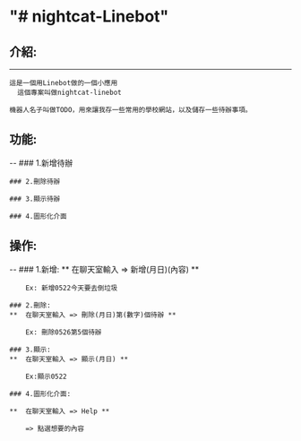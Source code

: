"# nightcat-Linebot" 
====
## 介紹:
---

    這是一個用Linebot做的一個小應用
	  這個專案叫做nightcat-linebot

    機器人名子叫做TODO，用來讓我存一些常用的學校網站，以及儲存一些待辦事項。

## 功能:
--
	### 1.新增待辦

	### 2.刪除待辦

	### 3.顯示待辦

	### 4.圖形化介面

## 操作:
--
	### 1.新增:
	**	在聊天室輸入 => 新增(月日)(內容) **

		Ex: 新增0522今天要去倒垃圾
	
	### 2.刪除:
	**	在聊天室輸入 => 刪除(月日)第(數字)個待辦 **

		Ex: 刪除0526第5個待辦

	### 3.顯示:
	**	在聊天室輸入 => 顯示(月日) **

		Ex:顯示0522

	### 4.圖形化介面:

	**	在聊天室輸入 => Help **
		
		=> 點選想要的內容
